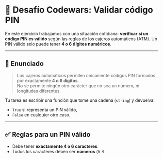 # 🔐 Desafío Codewars: Validar código PIN

En este ejercicio trabajamos con una situación cotidiana: **verificar si un código PIN es válido** según las reglas de los cajeros automáticos (ATM). Un PIN válido solo puede tener **4 o 6 dígitos numéricos**.

---

## 📝 Enunciado

> Los cajeros automáticos permiten únicamente códigos PIN formados por exactamente **4 o 6 dígitos**.  
> No se permite ningún otro carácter que no sea un número, ni longitudes diferentes.  

Tu tarea es escribir una función que tome una cadena (`string`) y devuelva:

- `True` si representa un PIN válido,
- `False` en cualquier otro caso.

---

## ✅ Reglas para un PIN válido

- Debe tener **exactamente 4 o 6 caracteres**.
- Todos los caracteres deben ser **números** (`0-9`
